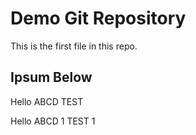 # Demo Git Repository

This is the first file in this repo.

## Ipsum Below

Hello ABCD TEST

Hello ABCD 1 TEST 1